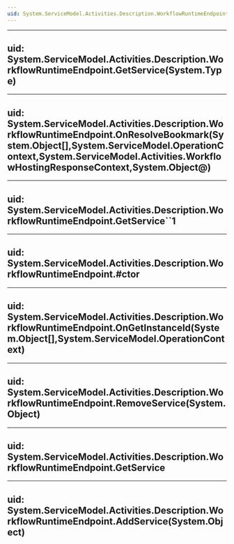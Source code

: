 ```yaml
---
uid: System.ServiceModel.Activities.Description.WorkflowRuntimeEndpoint
---
```


---
uid: System.ServiceModel.Activities.Description.WorkflowRuntimeEndpoint.GetService(System.Type)
---

---
uid: System.ServiceModel.Activities.Description.WorkflowRuntimeEndpoint.OnResolveBookmark(System.Object[],System.ServiceModel.OperationContext,System.ServiceModel.Activities.WorkflowHostingResponseContext,System.Object@)
---

---
uid: System.ServiceModel.Activities.Description.WorkflowRuntimeEndpoint.GetService``1
---

---
uid: System.ServiceModel.Activities.Description.WorkflowRuntimeEndpoint.#ctor
---

---
uid: System.ServiceModel.Activities.Description.WorkflowRuntimeEndpoint.OnGetInstanceId(System.Object[],System.ServiceModel.OperationContext)
---

---
uid: System.ServiceModel.Activities.Description.WorkflowRuntimeEndpoint.RemoveService(System.Object)
---

---
uid: System.ServiceModel.Activities.Description.WorkflowRuntimeEndpoint.GetService
---

---
uid: System.ServiceModel.Activities.Description.WorkflowRuntimeEndpoint.AddService(System.Object)
---

